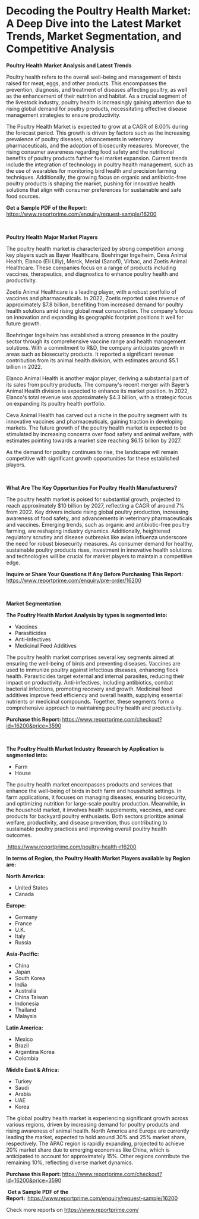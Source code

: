<p><h1>Decoding the Poultry Health Market: A Deep Dive into the Latest Market Trends, Market Segmentation, and Competitive Analysis</h1></p><p><strong>Poultry Health Market Analysis and Latest Trends</strong></p>
<p><p>Poultry health refers to the overall well-being and management of birds raised for meat, eggs, and other products. This encompasses the prevention, diagnosis, and treatment of diseases affecting poultry, as well as the enhancement of their nutrition and habitat. As a crucial segment of the livestock industry, poultry health is increasingly gaining attention due to rising global demand for poultry products, necessitating effective disease management strategies to ensure productivity.</p><p>The Poultry Health Market is expected to grow at a CAGR of 8.00% during the forecast period. This growth is driven by factors such as the increasing prevalence of poultry diseases, advancements in veterinary pharmaceuticals, and the adoption of biosecurity measures. Moreover, the rising consumer awareness regarding food safety and the nutritional benefits of poultry products further fuel market expansion. Current trends include the integration of technology in poultry health management, such as the use of wearables for monitoring bird health and precision farming techniques. Additionally, the growing focus on organic and antibiotic-free poultry products is shaping the market, pushing for innovative health solutions that align with consumer preferences for sustainable and safe food sources.</p></p>
<p><strong>Get a Sample PDF of the Report:&nbsp;</strong> <a href="https://www.reportprime.com/enquiry/request-sample/16200?utm_campaign=2205&utm_medium=2&utm_source=Github&utm_content=ia&utm_term=20032025&utm_id=poultry-health">https://www.reportprime.com/enquiry/request-sample/16200</a></p>
<p>&nbsp;</p>
<p><strong>Poultry Health Major Market Players</strong></p>
<p><p>The poultry health market is characterized by strong competition among key players such as Bayer Healthcare, Boehringer Ingelheim, Ceva Animal Health, Elanco (Eli Lilly), Merck, Merial (Sanofi), Virbac, and Zoetis Animal Healthcare. These companies focus on a range of products including vaccines, therapeutics, and diagnostics to enhance poultry health and productivity.</p><p>Zoetis Animal Healthcare is a leading player, with a robust portfolio of vaccines and pharmaceuticals. In 2022, Zoetis reported sales revenue of approximately $7.8 billion, benefiting from increased demand for poultry health solutions amid rising global meat consumption. The company's focus on innovation and expanding its geographic footprint positions it well for future growth.</p><p>Boehringer Ingelheim has established a strong presence in the poultry sector through its comprehensive vaccine range and health management solutions. With a commitment to R&D, the company anticipates growth in areas such as biosecurity products. It reported a significant revenue contribution from its animal health division, with estimates around $5.1 billion in 2022.</p><p>Elanco Animal Health is another major player, deriving a substantial part of its sales from poultry products. The company's recent merger with Bayer’s Animal Health division is expected to enhance its market position. In 2022, Elanco's total revenue was approximately $4.3 billion, with a strategic focus on expanding its poultry health portfolio.</p><p>Ceva Animal Health has carved out a niche in the poultry segment with its innovative vaccines and pharmaceuticals, gaining traction in developing markets. The future growth of the poultry health market is expected to be stimulated by increasing concerns over food safety and animal welfare, with estimates pointing towards a market size reaching $6.15 billion by 2027. </p><p>As the demand for poultry continues to rise, the landscape will remain competitive with significant growth opportunities for these established players.</p></p>
<p>&nbsp;</p>
<p><strong>What Are The Key Opportunities For Poultry Health Manufacturers?</strong></p>
<p><p>The poultry health market is poised for substantial growth, projected to reach approximately $10 billion by 2027, reflecting a CAGR of around 7% from 2022. Key drivers include rising global poultry production, increasing awareness of food safety, and advancements in veterinary pharmaceuticals and vaccines. Emerging trends, such as organic and antibiotic-free poultry farming, are reshaping industry dynamics. Additionally, heightened regulatory scrutiny and disease outbreaks like avian influenza underscore the need for robust biosecurity measures. As consumer demand for healthy, sustainable poultry products rises, investment in innovative health solutions and technologies will be crucial for market players to maintain a competitive edge.</p></p>
<p><strong>Inquire or Share Your Questions If Any Before Purchasing This Report:</strong> <a href="https://www.reportprime.com/enquiry/pre-order/16200?utm_campaign=2205&utm_medium=2&utm_source=Github&utm_content=ia&utm_term=20032025&utm_id=poultry-health">https://www.reportprime.com/enquiry/pre-order/16200</a></p>
<p>&nbsp;</p>
<p><strong>Market Segmentation</strong></p>
<p><strong>The Poultry Health Market Analysis by types is segmented into:</strong></p>
<p><ul><li>Vaccines</li><li>Parasiticides</li><li>Anti-Infectives</li><li>Medicinal Feed Additives</li></ul></p>
<p><p>The poultry health market comprises several key segments aimed at ensuring the well-being of birds and preventing diseases. Vaccines are used to immunize poultry against infectious diseases, enhancing flock health. Parasiticides target external and internal parasites, reducing their impact on productivity. Anti-infectives, including antibiotics, combat bacterial infections, promoting recovery and growth. Medicinal feed additives improve feed efficiency and overall health, supplying essential nutrients or medicinal compounds. Together, these segments form a comprehensive approach to maintaining poultry health and productivity.</p></p>
<p><strong>Purchase this Report:&nbsp;</strong><a href="https://www.reportprime.com/checkout?id=16200&price=3590&utm_campaign=2205&utm_medium=2&utm_source=Github&utm_content=ia&utm_term=20032025&utm_id=poultry-health">https://www.reportprime.com/checkout?id=16200&price=3590</a></p>
<p>&nbsp;</p>
<p><strong>The Poultry Health Market Industry Research by Application is segmented into:</strong></p>
<p><ul><li>Farm</li><li>House</li></ul></p>
<p><p>The poultry health market encompasses products and services that enhance the well-being of birds in both farm and household settings. In farm applications, it focuses on managing diseases, ensuring biosecurity, and optimizing nutrition for large-scale poultry production. Meanwhile, in the household market, it involves health supplements, vaccines, and care products for backyard poultry enthusiasts. Both sectors prioritize animal welfare, productivity, and disease prevention, thus contributing to sustainable poultry practices and improving overall poultry health outcomes.</p></p>
<p><a href="https://www.reportprime.com/poultry-health-r16200?utm_campaign=2205&utm_medium=2&utm_source=Github&utm_content=ia&utm_term=20032025&utm_id=poultry-health">&nbsp;https://www.reportprime.com/poultry-health-r16200</a></p>
<p><strong>In terms of Region, the Poultry Health Market Players available by Region are:</strong></p>
<p>
    <p> <strong> North America: </strong>
        <ul>
            <li>United States</li>
            <li>Canada</li>
        </ul>
        </p> 
    <p> <strong> Europe: </strong>
        <ul>
            <li>Germany</li>
            <li>France</li>
            <li>U.K.</li>
            <li>Italy</li>
            <li>Russia</li>
        </ul>
        </p> 
    <p> <strong> Asia-Pacific: </strong>
        <ul>
            <li>China</li>
            <li>Japan</li>
            <li>South Korea</li>
            <li>India</li>
            <li>Australia</li>
            <li>China Taiwan</li>
            <li>Indonesia</li>
            <li>Thailand</li>
            <li>Malaysia</li>
        </ul>
        </p> 
    <p> <strong> Latin America: </strong>
        <ul>
            <li>Mexico</li>
            <li>Brazil</li>
            <li>Argentina Korea</li>
            <li>Colombia</li>
        </ul>
        </p> 
    <p> <strong> Middle East & Africa: </strong>
        <ul>
            <li>Turkey</li>
            <li>Saudi</li>
            <li>Arabia</li>
            <li>UAE</li>
            <li>Korea</li>
        </ul>
    </p>
    </p>
<p><p>The global poultry health market is experiencing significant growth across various regions, driven by increasing demand for poultry products and rising awareness of animal health. North America and Europe are currently leading the market, expected to hold around 30% and 25% market share, respectively. The APAC region is rapidly expanding, projected to achieve 20% market share due to emerging economies like China, which is anticipated to account for approximately 15%. Other regions contribute the remaining 10%, reflecting diverse market dynamics.</p></p>
<p><strong>Purchase this Report: </strong><a href="https://www.reportprime.com/checkout?id=16200&price=3590&utm_campaign=2205&utm_medium=2&utm_source=Github&utm_content=ia&utm_term=20032025&utm_id=poultry-health">https://www.reportprime.com/checkout?id=16200&price=3590</a></p>
<p>&nbsp;<strong>Get a Sample PDF of the Report:&nbsp;&nbsp;</strong><a href="https://www.reportprime.com/enquiry/request-sample/16200?utm_campaign=2205&utm_medium=2&utm_source=Github&utm_content=ia&utm_term=20032025&utm_id=poultry-health">https://www.reportprime.com/enquiry/request-sample/16200</a></p>
<p><strong></strong></p>
<p>Check more reports on <a href="https://www.reportprime.com/?utm_campaign=2205&utm_medium=2&utm_source=Github&utm_content=ia&utm_term=20032025&utm_id=poultry-health">https://www.reportprime.com/</a></p>